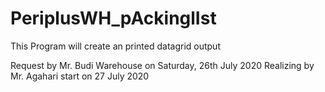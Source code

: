 # PeriplusWH_pAckinglIst
This Program will create an printed datagrid output 

Request by Mr. Budi Warehouse on Saturday, 26th July 2020
Realizing by Mr. Agahari start on 27 July 2020
